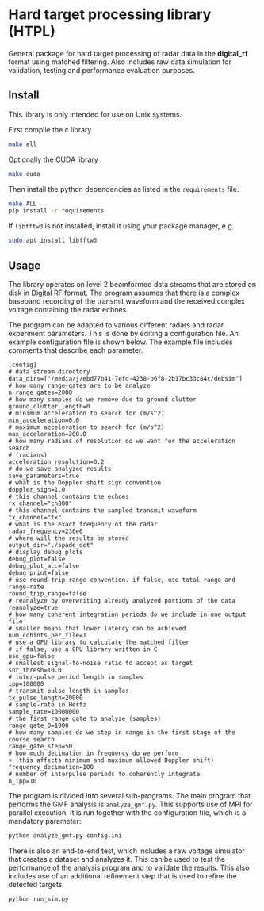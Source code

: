 # Hard target processing library (HTPL)

General package for hard target processing of radar data in the __digital\_rf__ format using matched filtering. Also includes raw data simulation for validation, testing and performance evaluation purposes.

## Install

This library is only intended for use on Unix systems.

First compile the c library
```bash
make all
```

Optionally the CUDA library
```bash
make cuda
```

Then install the python dependencies as listed in the `requirements` file.
```bash
make ALL
pip install -r requirements
```

If `libfftw3` is not installed, install it using your package manager, e.g.
```bash
sudo apt install libfftw3
```

## Usage

The library operates on level 2 beamformed data streams that are stored on disk in Digital RF format. The program assumes that there is a complex baseband recording of the transmit waveform and the received complex voltage containing the radar echoes. 

The program can be adapted to various different radars and radar experiment parameters. This is done by editing a configuration file. An example configuration file is shown below. The example file includes comments that describe each parameter.

```
[config]
# data stream directory
data_dirs=["/media/j/ebd77b41-7efd-4238-b6f8-2b17bc33c84c/debsim"]
# how many range-gates are to be analyze
n_range_gates=2000
# how many samples do we remove due to ground clutter
ground_clutter_length=0
# minimum acceleration to search for (m/s^2)
min_acceleration=0.0
# maximum acceleration to search for (m/s^2)
max_acceleration=200.0
# how many radians of resolution do we want for the acceleration search
# (radians)
acceleration_resolution=0.2
# do we save analyzed results
save_parameters=true
# what is the Doppler shift sign convention
doppler_sign=1.0
# this channel contains the echoes
rx_channel="ch000"
# this channel contains the sampled transmit waveform
tx_channel="tx"
# what is the exact frequency of the radar
radar_frequency=230e6
# where will the results be stored
output_dir="./spade_det"
# display debug plots
debug_plot=false
debug_plot_acc=false
debug_print=false
# use round-trip range convention. if false, use total range and range-rate
round_trip_range=false
# reanalyze by overwriting already analyzed portions of the data
reanalyze=true
# how many coherent integration periods do we include in one output file
# smaller means that lower latency can be achieved
num_cohints_per_file=1
# use a GPU library to calculate the matched filter
# if false, use a CPU library written in C
use_gpu=false
# smallest signal-to-noise ratio to accept as target
snr_thresh=10.0
# inter-pulse period length in samples
ipp=100000
# transmit-pulse length in samples
tx_pulse_length=20000
# sample-rate in Hertz
sample_rate=10000000
# the first range gate to analyze (samples)
range_gate_0=1000
# how many samples do we step in range in the first stage of the course search
range_gate_step=50
# how much decimation in frequency do we perform 
¤ (this affects minimum and maximum allowed Doppler shift)
frequency_decimation=100
# number of interpulse periods to coherently integrate
n_ipp=10
```

The program is divided into several sub-programs. The main program that performs the GMF analysis is `analyze_gmf.py`. This supports use of MPI for parallel execution. It is run together with the configuration file, which is a mandatory parameter:
```bash
python analyze_gmf.py config.ini
```
There is also an end-to-end test, which includes a raw voltage simulator that creates a dataset and analyzes it. This can be used to test the performance of the analysis program and to validate the results. This also includes use of an additional refinement step that is used to refine the detected targets:
```bash
python run_sim.py 
```

